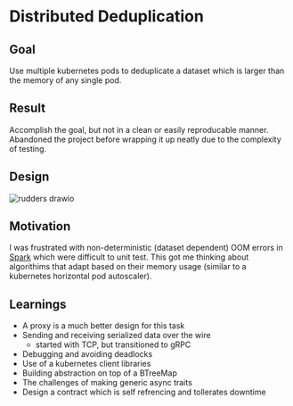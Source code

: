 # Distributed Deduplication

## Goal
Use multiple kubernetes pods to deduplicate a dataset which is larger than the memory of any single pod.

## Result
Accomplish the goal, but not in a clean or easily reproducable manner.  Abandoned the project before wrapping it up neatly due to the complexity of testing.

## Design

![rudders drawio](https://user-images.githubusercontent.com/13628629/146095452-d9bb7e5c-773c-4134-b38e-f4f93248e21a.png)


## Motivation

I was frustrated with non-deterministic (dataset dependent) OOM errors in [Spark](https://spark.apache.org/docs/latest/) which were difficult to unit test.  This got me thinking about algorithims that adapt based on their memory usage (similar to a kubernetes horizontal pod autoscaler).

## Learnings

* A proxy is a much better design for this task
* Sending and receiving serialized data over the wire
  * started with TCP, but transitioned to gRPC
* Debugging and avoiding deadlocks
* Use of a kubernetes client libraries
* Building abstraction on top of a BTreeMap
* The challenges of making generic async traits
* Design a contract which is self refrencing and tollerates downtime
